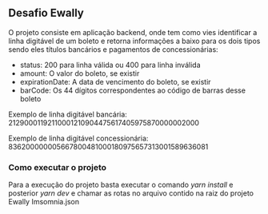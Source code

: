 ## Desafio Ewally

O projeto consiste em aplicação backend, onde tem como vies identificar a linha digitável de um boleto e retorna informações a baixo para os dois tipos sendo eles títulos bancários e pagamentos de concessionárias:

- status: 200 para linha válida ou 400 para linha inválida
- amount: O valor do boleto, se existir
- expirationDate: A data de vencimento do boleto, se existir
- barCode: Os 44 dígitos correspondentes ao código de barras desse boleto

Exemplo de linha digitável bancária: 21290001192110001210904475617405975870000002000

Exemplo de linha digitável concessionária: 836200000005667800481000180975657313001589636081

### Como executar o projeto

Para a execução do projeto basta executar o comando *yarn install* e posterior *yarn dev* e chamar as rotas no arquivo contido na raiz do projeto Ewally Imsomnia.json
